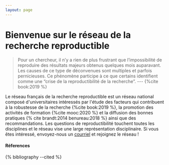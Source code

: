 ```yaml
---
layout: page
---
```


# Bienvenue sur le réseau de la recherche reproductible

> Pour un chercheur, il n’y a rien de plus frustrant que l’impossibilité de reproduire des résultats majeurs obtenus quelques mois auparavant. Les causes de ce type de déconvenues sont multiples et parfois pernicieuses. Ce phénomène participe à ce que certains identifient comme une “crise de la reproductibilité de la recherche”. --- {%cite book:2019 %}

Le réseau français de la recherche reproductible est un réseau
national composé d'universitaires intéressés par l'étude des facteurs
qui contribuent à la robustesse de la recherche {%cite book:2019 %},
la promotion des activités de formation {%cite mooc:2020 %} et la
diffusion des bonnes pratiques {% cite brandt:2014 benureau:2018 %}
ainsi que des recommandations. Les questions de reproductibilité
touchent toutes les disciplines et le réseau vise une large
représentation disciplinaire. Si vous êtes intéressé, envoyez-nous un
[courriel](mailto:{{site.contact}}) et rejoignez le réseau !

#### Réferences
{% bibliography --cited %}
